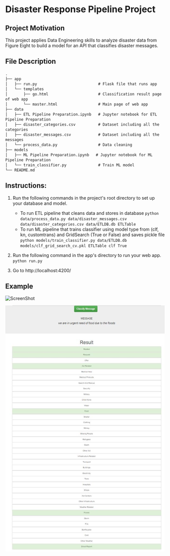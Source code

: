 # Disaster Response Pipeline Project
## Project Motivation

This project applies Data Engineering skills to analyze disaster data from Figure Eight to build a model for an API that classifies disaster messages.

## File Description

    .
    ├── app     
    │   ├── run.py                           # Flask file that runs app
    │   └── templates   
    │       ├── go.html                      # Classification result page of web app
    │       └── master.html                  # Main page of web app    
    ├── data
    │   ├── ETL Pipeline Preparation.ipynb   # Jupyter notebook for ETL Pipeline Preparation 
    │   ├── disaster_categories.csv          # Dataset including all the categories  
    │   ├── disaster_messages.csv            # Dataset including all the messages
    │   └── process_data.py                  # Data cleaning
    ├── models
    │   ├── ML Pipeline Preparation.ipynb   # Jupyter notebook for ML Pipeline Preparation
    │   └── train_classifier.py              # Train ML model           
    └── README.md
    
## Instructions:
1. Run the following commands in the project's root directory to set up your database and model.

    - To run ETL pipeline that cleans data and stores in database
        `python data/process_data.py data/disaster_messages.csv data/disaster_categories.csv data/ETLDB.db ETLTable`
    - To run ML pipeline that trains classifier using model type from (clf, kn, customtrans) and GridSearch (True or False) and saves pickle file
        `python models/train_classifier.py data/ETLDB.db models/clf_grid_search_cv.pkl ETLTable clf True`

2. Run the following command in the app's directory to run your web app.
    `python run.py`

3. Go to http://localhost:4200/

## Example
![ScreenShot](chart.JPG)

![ScreenShot](example.JPG)
